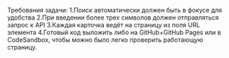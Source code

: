 Требования задачи:
1.Поиск автоматически должен быть в фокусе для удобства
2.При введении более трех символов должен отправляться запрос к API
3.Каждая карточка ведёт на страницу из поля URL элемента
4.Готовый код выложить либо на GitHub+GitHub Pages или в CodeSandbox, чтобы можно было легко проверить работающую страницу.
